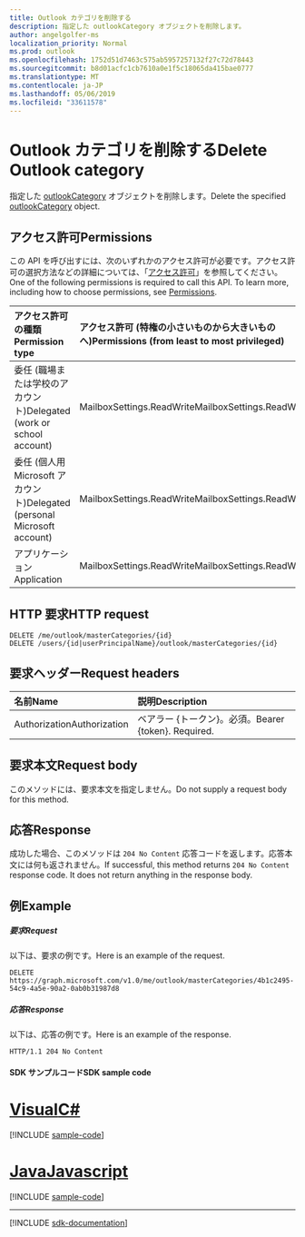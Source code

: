 ```yaml
---
title: Outlook カテゴリを削除する
description: 指定した outlookCategory オブジェクトを削除します。
author: angelgolfer-ms
localization_priority: Normal
ms.prod: outlook
ms.openlocfilehash: 1752d51d7463c575ab5957257132f27c72d78443
ms.sourcegitcommit: b8d01acfc1cb7610a0e1f5c18065da415bae0777
ms.translationtype: MT
ms.contentlocale: ja-JP
ms.lasthandoff: 05/06/2019
ms.locfileid: "33611578"
---
```

# <a name="delete-outlook-category"></a><span data-ttu-id="0de25-103">Outlook カテゴリを削除する</span><span class="sxs-lookup"><span data-stu-id="0de25-103">Delete Outlook category</span></span>


<span data-ttu-id="0de25-104">指定した [outlookCategory](../resources/outlookcategory.md) オブジェクトを削除します。</span><span class="sxs-lookup"><span data-stu-id="0de25-104">Delete the specified [outlookCategory](../resources/outlookcategory.md) object.</span></span>

## <a name="permissions"></a><span data-ttu-id="0de25-105">アクセス許可</span><span class="sxs-lookup"><span data-stu-id="0de25-105">Permissions</span></span>
<span data-ttu-id="0de25-p101">この API を呼び出すには、次のいずれかのアクセス許可が必要です。アクセス許可の選択方法などの詳細については、「[アクセス許可](/graph/permissions-reference)」を参照してください。</span><span class="sxs-lookup"><span data-stu-id="0de25-p101">One of the following permissions is required to call this API. To learn more, including how to choose permissions, see [Permissions](/graph/permissions-reference).</span></span>

|<span data-ttu-id="0de25-108">アクセス許可の種類</span><span class="sxs-lookup"><span data-stu-id="0de25-108">Permission type</span></span>      | <span data-ttu-id="0de25-109">アクセス許可 (特権の小さいものから大きいものへ)</span><span class="sxs-lookup"><span data-stu-id="0de25-109">Permissions (from least to most privileged)</span></span>              |
|:--------------------|:---------------------------------------------------------|
|<span data-ttu-id="0de25-110">委任 (職場または学校のアカウント)</span><span class="sxs-lookup"><span data-stu-id="0de25-110">Delegated (work or school account)</span></span> | <span data-ttu-id="0de25-111">MailboxSettings.ReadWrite</span><span class="sxs-lookup"><span data-stu-id="0de25-111">MailboxSettings.ReadWrite</span></span>    |
|<span data-ttu-id="0de25-112">委任 (個人用 Microsoft アカウント)</span><span class="sxs-lookup"><span data-stu-id="0de25-112">Delegated (personal Microsoft account)</span></span> | <span data-ttu-id="0de25-113">MailboxSettings.ReadWrite</span><span class="sxs-lookup"><span data-stu-id="0de25-113">MailboxSettings.ReadWrite</span></span>    |
|<span data-ttu-id="0de25-114">アプリケーション</span><span class="sxs-lookup"><span data-stu-id="0de25-114">Application</span></span> | <span data-ttu-id="0de25-115">MailboxSettings.ReadWrite</span><span class="sxs-lookup"><span data-stu-id="0de25-115">MailboxSettings.ReadWrite</span></span> |

## <a name="http-request"></a><span data-ttu-id="0de25-116">HTTP 要求</span><span class="sxs-lookup"><span data-stu-id="0de25-116">HTTP request</span></span>
<!-- { "blockType": "ignored" } -->
```http
DELETE /me/outlook/masterCategories/{id}
DELETE /users/{id|userPrincipalName}/outlook/masterCategories/{id}
```

## <a name="request-headers"></a><span data-ttu-id="0de25-117">要求ヘッダー</span><span class="sxs-lookup"><span data-stu-id="0de25-117">Request headers</span></span>
| <span data-ttu-id="0de25-118">名前</span><span class="sxs-lookup"><span data-stu-id="0de25-118">Name</span></span>      |<span data-ttu-id="0de25-119">説明</span><span class="sxs-lookup"><span data-stu-id="0de25-119">Description</span></span>|
|:----------|:----------|
| <span data-ttu-id="0de25-120">Authorization</span><span class="sxs-lookup"><span data-stu-id="0de25-120">Authorization</span></span>  | <span data-ttu-id="0de25-p102">ベアラー {トークン}。必須。</span><span class="sxs-lookup"><span data-stu-id="0de25-p102">Bearer {token}. Required.</span></span> |

## <a name="request-body"></a><span data-ttu-id="0de25-123">要求本文</span><span class="sxs-lookup"><span data-stu-id="0de25-123">Request body</span></span>
<span data-ttu-id="0de25-124">このメソッドには、要求本文を指定しません。</span><span class="sxs-lookup"><span data-stu-id="0de25-124">Do not supply a request body for this method.</span></span>

## <a name="response"></a><span data-ttu-id="0de25-125">応答</span><span class="sxs-lookup"><span data-stu-id="0de25-125">Response</span></span>

<span data-ttu-id="0de25-p103">成功した場合、このメソッドは `204 No Content` 応答コードを返します。応答本文には何も返されません。</span><span class="sxs-lookup"><span data-stu-id="0de25-p103">If successful, this method returns `204 No Content` response code. It does not return anything in the response body.</span></span>

## <a name="example"></a><span data-ttu-id="0de25-128">例</span><span class="sxs-lookup"><span data-stu-id="0de25-128">Example</span></span>
##### <a name="request"></a><span data-ttu-id="0de25-129">要求</span><span class="sxs-lookup"><span data-stu-id="0de25-129">Request</span></span>
<span data-ttu-id="0de25-130">以下は、要求の例です。</span><span class="sxs-lookup"><span data-stu-id="0de25-130">Here is an example of the request.</span></span>
<!-- {
  "blockType": "request",
  "sampleKeys": ["4b1c2495-54c9-4a5e-90a2-0ab0b31987d8"],
  "name": "delete_outlookcategory"
}-->
```http
DELETE https://graph.microsoft.com/v1.0/me/outlook/masterCategories/4b1c2495-54c9-4a5e-90a2-0ab0b31987d8
```
##### <a name="response"></a><span data-ttu-id="0de25-131">応答</span><span class="sxs-lookup"><span data-stu-id="0de25-131">Response</span></span>
<span data-ttu-id="0de25-132">以下は、応答の例です。</span><span class="sxs-lookup"><span data-stu-id="0de25-132">Here is an example of the response.</span></span>
<!-- {
  "blockType": "response",
  "name": "delete_outlookcategory",
  "isEmpty": true
} -->
```http
HTTP/1.1 204 No Content
```
#### <a name="sdk-sample-code"></a><span data-ttu-id="0de25-133">SDK サンプルコード</span><span class="sxs-lookup"><span data-stu-id="0de25-133">SDK sample code</span></span>
# <a name="ctabcs"></a>[<span data-ttu-id="0de25-134">Visual</span><span class="sxs-lookup"><span data-stu-id="0de25-134">C#</span></span>](#tab/cs)
[!INCLUDE [sample-code](../includes/delete_outlookcategory-Cs-snippets.md)]

# <a name="javascripttabjavascript"></a>[<span data-ttu-id="0de25-135">Java</span><span class="sxs-lookup"><span data-stu-id="0de25-135">Javascript</span></span>](#tab/javascript)
[!INCLUDE [sample-code](../includes/delete_outlookcategory-Javascript-snippets.md)]

---

[!INCLUDE [sdk-documentation](../includes/snippets_sdk_documentation_link.md)]

<!-- uuid: 8fcb5dbc-d5aa-4681-8e31-b001d5168d79
2015-10-25 14:57:30 UTC -->
<!-- {
  "type": "#page.annotation",
  "description": "Delete outlookCategory",
  "keywords": "",
  "section": "documentation",
  "tocPath": "",
  "suppressions": [
    "Error: /api-reference/v1.0/api/outlookcategory-delete.md:\r\n      BookmarkMissing: '[#tab/cs](C#)'. Did you mean: #c (score: 5)",
    "Error: /api-reference/v1.0/api/outlookcategory-delete.md:\r\n      BookmarkMissing: '[#tab/javascript](Javascript)'. Did you mean: #javascript (score: 4)"
  ]
}-->
